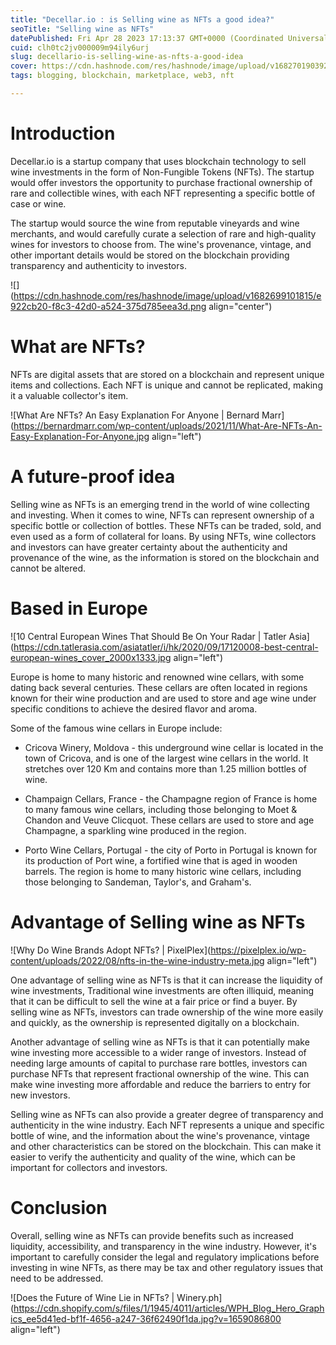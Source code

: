 ```yaml
---
title: "Decellar.io : is Selling wine as NFTs a good idea?"
seoTitle: "Selling wine as NFTs"
datePublished: Fri Apr 28 2023 17:13:37 GMT+0000 (Coordinated Universal Time)
cuid: clh0tc2jv000009m94ily6urj
slug: decellario-is-selling-wine-as-nfts-a-good-idea
cover: https://cdn.hashnode.com/res/hashnode/image/upload/v1682701903929/51f176e0-9ba1-4e91-b3de-c800c61c9da8.png
tags: blogging, blockchain, marketplace, web3, nft

---
```


# Introduction

Decellar.io is a startup company that uses blockchain technology to sell wine investments in the form of Non-Fungible Tokens (NFTs). The startup would offer investors the opportunity to purchase fractional ownership of rare and collectible wines, with each NFT representing a specific bottle of case or wine.

The startup would source the wine from reputable vineyards and wine merchants, and would carefully curate a selection of rare and high-quality wines for investors to choose from. The wine's provenance, vintage, and other important details would be stored on the blockchain providing transparency and authenticity to investors.

![](https://cdn.hashnode.com/res/hashnode/image/upload/v1682699101815/e922cb20-f8c3-42d0-a524-375d785eea3d.png align="center")

# What are NFTs?

NFTs are digital assets that are stored on a blockchain and represent unique items and collections. Each NFT is unique and cannot be replicated, making it a valuable collector's item.

![What Are NFTs? An Easy Explanation For Anyone | Bernard Marr](https://bernardmarr.com/wp-content/uploads/2021/11/What-Are-NFTs-An-Easy-Explanation-For-Anyone.jpg align="left")

# A future-proof idea

Selling wine as NFTs is an emerging trend in the world of wine collecting and investing. When it comes to wine, NFTs can represent ownership of a specific bottle or collection of bottles. These NFTs can be traded, sold, and even used as a form of collateral for loans. By using NFTs, wine collectors and investors can have greater certainty about the authenticity and provenance of the wine, as the information is stored on the blockchain and cannot be altered.

# Based in Europe

![10 Central European Wines That Should Be On Your Radar | Tatler Asia](https://cdn.tatlerasia.com/asiatatler/i/hk/2020/09/17120008-best-central-european-wines_cover_2000x1333.jpg align="left")

Europe is home to many historic and renowned wine cellars, with some dating back several centuries. These cellars are often located in regions known for their wine production and are used to store and age wine under specific conditions to achieve the desired flavor and aroma.

Some of the famous wine cellars in Europe include:

* Cricova Winery, Moldova - this underground wine cellar is located in the town of Cricova, and is one of the largest wine cellars in the world. It stretches over 120 Km and contains more than 1.25 million bottles of wine.
    
* Champaign Cellars, France - the Champagne region of France is home to many famous wine cellars, including those belonging to Moet & Chandon and Veuve Clicquot. These cellars are used to store and age Champagne, a sparkling wine produced in the region.
    
* Porto Wine Cellars, Portugal - the city of Porto in Portugal is known for its production of Port wine, a fortified wine that is aged in wooden barrels. The region is home to many historic wine cellars, including those belonging to Sandeman, Taylor's, and Graham's.
    

# Advantage of Selling wine as NFTs

![Why Do Wine Brands Adopt NFTs? | PixelPlex](https://pixelplex.io/wp-content/uploads/2022/08/nfts-in-the-wine-industry-meta.jpg align="left")

One advantage of selling wine as NFTs is that it can increase the liquidity of wine investments, Traditional wine investments are often illiquid, meaning that it can be difficult to sell the wine at a fair price or find a buyer. By selling wine as NFTs, investors can trade ownership of the wine more easily and quickly, as the ownership is represented digitally on a blockchain.

Another advantage of selling wine as NFTs is that it can potentially make wine investing more accessible to a wider range of investors. Instead of needing large amounts of capital to purchase rare bottles, investors can purchase NFTs that represent fractional ownership of the wine. This can make wine investing more affordable and reduce the barriers to entry for new investors.

Selling wine as NFTs can also provide a greater degree of transparency and authenticity in the wine industry. Each NFT represents a unique and specific bottle of wine, and the information about the wine's provenance, vintage and other characteristics can be stored on the blockchain. This can make it easier to verify the authenticity and quality of the wine, which can be important for collectors and investors.

# Conclusion

Overall, selling wine as NFTs can provide benefits such as increased liquidity, accessibility, and transparency in the wine industry. However, it's important to carefully consider the legal and regulatory implications before investing in wine NFTs, as there may be tax and other regulatory issues that need to be addressed.

![Does the Future of Wine Lie in NFTs? | Winery.ph](https://cdn.shopify.com/s/files/1/1945/4011/articles/WPH_Blog_Hero_Graphics_ee5d41ed-bf1f-4656-a247-36f62490f1da.jpg?v=1659086800 align="left")